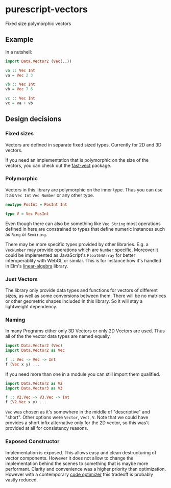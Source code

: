 # purescript-vectors

Fixed size polymorphic vectors

## Example

In a nutshell:

```hs
import Data.Vector2 (Vec(..))

va :: Vec Int
va = Vec 2 3

vb :: Vec Int
vb = Vec 7 6

vc :: Vec Int
vc = va + vb
```


## Design decisions

### Fixed sizes
Vectors are defined in separate fixed sized types. Currently for 2D and 3D vectors.

If you need an implementation that is polymorphic on the size of the vectors, you can check out the [fast-vect](https://pursuit.purescript.org/packages/purescript-fast-vect) package.

### Polymorphic

Vectors in this library are polymorphic on the inner type. Thus you can use it as `Vec Int` `Vec Number` or any other type. 

```hs
newtype PosInt = PosInt Int

type V = Vec PosInt
```

Even though there can also be something like `Vec String` most operations defined in here are constrained to types that define numeric instances such as `Ring` or `Semiring`.

There may be more specific types provided by other libraries. E.g. a `VecNumber` may provide operations which are `Number` specific. Moreover it could be implemented as JavaScript's `Float64Array` for better interoperablity with WebGL or similar. This is for instance how it's handled in Elm's [linear-algebra](https://github.com/elm-explorations/linear-algebra/blob/master/src/Elm/Kernel/MJS.js#L65) library.

### Just Vectors

The library only provide data types and functions for vectors of different sizes, as well as some conversions between them. There will be no matrices or other geometric shapes included in this library. So it will stay a lightweight dependency.

### Naming

In many Programs either only 3D Vectors or only 2D Vectors are used. Thus all of the the vector data types are named equally.

```hs
import Data.Vector2 (Vec)
import Data.Vector2 as Vec

f :: Vec -> Vec -> Int
f (Vec x y) ...
```

If you need more than one in a module you can still import them qualified.

```hs
import Data.Vector2 as V2
import Data.Vector3 as V3

f :: V2.Vec -> V3.Vec -> Int
f (V2.Vec x y) ...
```

`Vec` was chosen as it's somewhere in the middle of "descriptive" and "short". Other options were `Vector`, `Vect`, `V`. Note that we could have provides a short infix alternative only for the 2D vector, so this was't provided at all for consistency reasons.


### Exposed Constructor

Implementation is exposed. This allows easy and clean destructuring of vector components. However it does not allow to change the implementation behind the scenes to something that is maybe more performant. Clarity and convenience was a higher priority than optimization. However with a contemporary [code optimizer](https://github.com/aristanetworks/purescript-backend-optimizer) this tradeoff is probably vastly reduced.

